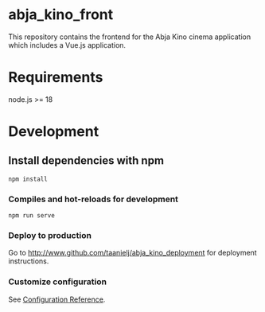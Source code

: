 # abja_kino_front

This repository contains the frontend for the Abja Kino cinema application which includes a Vue.js application.

# Requirements
node.js >= 18

# Development

## Install dependencies with npm
```
npm install
```

### Compiles and hot-reloads for development
```
npm run serve
```

### Deploy to production
Go to http://www.github.com/taanielj/abja_kino_deployment for deployment instructions.

### Customize configuration
See [Configuration Reference](https://cli.vuejs.org/config/).
